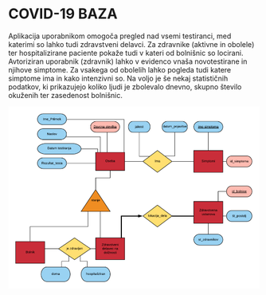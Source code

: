 # COVID-19 BAZA
Aplikacija uporabnikom omogoča pregled nad vsemi testiranci, med katerimi so lahko tudi zdravstveni delavci. Za zdravnike (aktivne in obolele) ter hospitalizirane paciente pokaže tudi v kateri od bolnišnic so locirani. Avtoriziran uporabnik (zdravnik) lahko v evidenco vnaša novotestirane in njihove simptome. Za vsakega od obolelih lahko pogleda tudi katere simptome ima in kako intenzivni so. Na voljo je še nekaj statističnih podatkov, ki prikazujejo koliko ljudi je zbolevalo dnevno, skupno število okuženih ter zasedenost bolnišnic.

![GitHub Logo](/podatki/ER_diagram.jpg)
